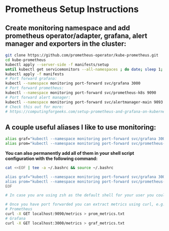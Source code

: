 # Prometheus Setup Instructions

## Create monitoring namespace and add prometheus operator/adapter, grafana, alert manager and exporters in the cluster:
```bash 
git clone https://github.com/prometheus-operator/kube-prometheus.git
cd kube-prometheus
kubectl apply --server-side -f manifests/setup
until kubectl get servicemonitors --all-namespaces ; do date; sleep 1; echo ""; done
kubectl apply -f manifests
# Port forward grafana:
kubectl --namespace monitoring port-forward svc/grafana 3000
# Port forward prometheus:
kubectl --namespace monitoring port-forward svc/prometheus-k8s 9090
# Port forward alert manager:
kubectl --namespace monitoring port-forward svc/alertmanager-main 9093
# Check this out for more: 
# https://computingforgeeks.com/setup-prometheus-and-grafana-on-kubernetes/
```
## A couple useful aliases I like to use monitoring:
```bash
alias graf="kubectl --namespace monitoring port-forward svc/grafana 3000"
alias prom="kubectl --namespace monitoring port-forward svc/prometheus-k8s 9090"
```

**You can also permanently add all of them in your shell script configuration with the following command:**
```bash
cat <<EOF | tee -a ~/.bashrc && source ~/.bashrc

alias graf="kubectl --namespace monitoring port-forward svc/grafana 3000"
alias prom="kubectl --namespace monitoring port-forward svc/prometheus-k8s 9090"
EOF

# In case you are using zsh as the default shell for your user you could use the same command as above by replacing "bashrc" either with "zshrc" or "profile"

# Once you have port forwarded you can extract metrics using curl, e.g.:
# Prometheus
curl -X GET localhost:9090/metrics > prom_metrics.txt
# Grafana
curl -X GET localhost:3000/metrics > graf_metrics.txt
```
